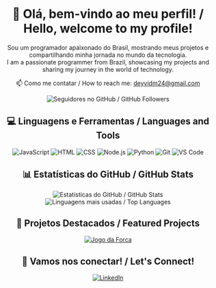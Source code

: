 <h1 align="center">
  👋 Olá, bem-vindo ao meu perfil! / Hello, welcome to my profile!
</h1>

<p align="center">
  Sou um programador apaixonado do Brasil, mostrando meus projetos e compartilhando minha jornada no mundo da tecnologia. <br>
  I am a passionate programmer from Brazil, showcasing my projects and sharing my journey in the world of technology.
</p>

<p align="center">
  📫 Como me contatar / How to reach me: <a href="mailto:deyvidm24@gmail.com">deyvidm24@gmail.com</a>
</p>

<p align="center">
  <img src="https://img.shields.io/github/followers/RageHTML?style=social" alt="Seguidores no GitHub / GitHub Followers">
</p>

<h2 align="center">
  💻 Linguagens e Ferramentas / Languages and Tools
</h2>

<p align="center">
  <img src="https://img.shields.io/badge/JavaScript-323330?style=for-the-badge&logo=javascript&logoColor=F7DF1E" alt="JavaScript">
  <img src="https://img.shields.io/badge/HTML-239120?style=for-the-badge&logo=html5&logoColor=white" alt="HTML">
  <img src="https://img.shields.io/badge/CSS-239120?&style=for-the-badge&logo=css3&logoColor=white" alt="CSS">
  <img src="https://img.shields.io/badge/Node.js-43853D?style=for-the-badge&logo=node.js&logoColor=white" alt="Node.js">
  <img src="https://img.shields.io/badge/Python-3776AB?style=for-the-badge&logo=python&logoColor=white" alt="Python">
  <img src="https://img.shields.io/badge/Git-F05032?style=for-the-badge&logo=git&logoColor=white" alt="Git">
  <img src="https://img.shields.io/badge/VS_Code-007ACC?style=for-the-badge&logo=visual-studio-code&logoColor=white" alt="VS Code">
</p>

<h2 align="center">
  📊 Estatísticas do GitHub / GitHub Stats
</h2>

<p align="center">
  <img src="https://github-readme-stats.vercel.app/api?username=RageHTML&show_icons=true&theme=dark" alt="Estatísticas do GitHub / GitHub Stats">
  <img src="https://github-readme-stats.vercel.app/api/top-langs/?username=RageHTML&layout=compact&theme=dark" alt="Linguagens mais usadas / Top Languages">
</p>

<h2 align="center">
  🚀 Projetos Destacados / Featured Projects
</h2>

<p align="center">
  <a href="https://github.com/RageHTML/Jogo-da-Forca">
    <img src="https://github-readme-stats.vercel.app/api/pin/?username=RageHTML&repo=Jogo-da-Forca&theme=dark" alt="Jogo da Forca">
  </a>
</p>

<h2 align="center">
  🌟 Vamos nos conectar! / Let's Connect!
</h2>

<p align="center">
  <a href="[https://www.linkedin.com/in/seu-linkedin/](https://www.linkedin.com/feed/)">
    <img src="https://img.shields.io/badge/LinkedIn-0077B5?style=for-the-badge&logo=linkedin&logoColor=white" alt="LinkedIn">
  </a>
</p>
